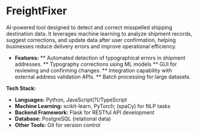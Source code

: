 # FreightFixer
AI-powered tool designed to detect and correct misspelled shipping destination data. It leverages machine learning to analyze shipment records, suggest corrections, and update data after user confirmation, helping businesses reduce delivery errors and improve operational efficiency.

   - **Features:**
    ** Automated detection of typographical errors in shipment addresses.
    ** Typography corrections using ML models 
    ** GUI for reviewing and confirming changes.
    ** Integration capability with external address validation APIs.
    ** Batch processing for large datasets.
    
**Tech Stack:**
  - **Languages:** Python, JavaScript(?)/TypeScript
  - **Machine Learning:** scikit-learn, PyTorch; (spaCy) for NLP tasks
  - **Backend Framework:** Flask for RESTful API development
  - **Database:** PostgreSQL (relational data)
  - **Other Tools:** Git for version control


    
